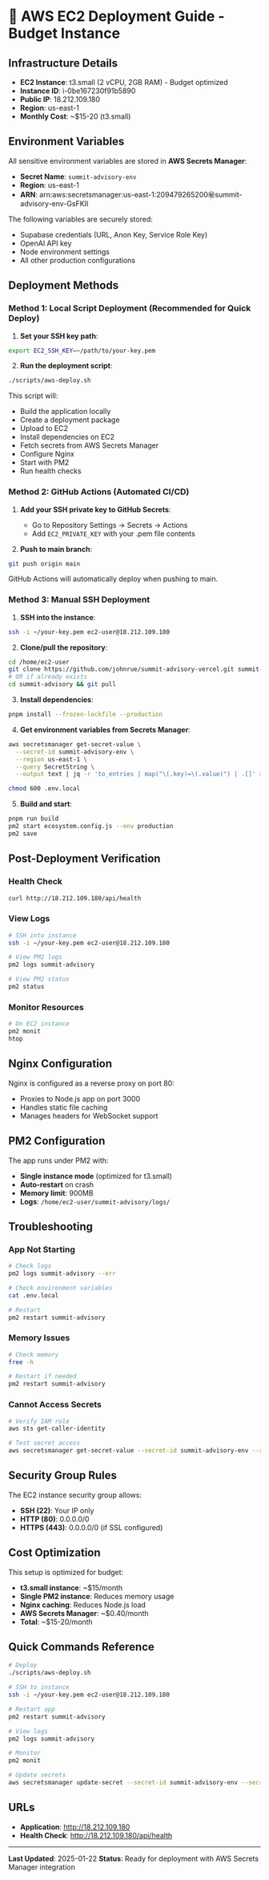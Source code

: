 # 🚀 AWS EC2 Deployment Guide - Budget Instance

## Infrastructure Details
- **EC2 Instance**: t3.small (2 vCPU, 2GB RAM) - Budget optimized
- **Instance ID**: i-0be167230f91b5890
- **Public IP**: 18.212.109.180
- **Region**: us-east-1
- **Monthly Cost**: ~$15-20 (t3.small)

## Environment Variables
All sensitive environment variables are stored in **AWS Secrets Manager**:
- **Secret Name**: `summit-advisory-env`
- **Region**: us-east-1
- **ARN**: arn:aws:secretsmanager:us-east-1:209479265200:secret:summit-advisory-env-GsFKII

The following variables are securely stored:
- Supabase credentials (URL, Anon Key, Service Role Key)
- OpenAI API key
- Node environment settings
- All other production configurations

## Deployment Methods

### Method 1: Local Script Deployment (Recommended for Quick Deploy)

1. **Set your SSH key path**:
```bash
export EC2_SSH_KEY=~/path/to/your-key.pem
```

2. **Run the deployment script**:
```bash
./scripts/aws-deploy.sh
```

This script will:
- Build the application locally
- Create a deployment package
- Upload to EC2
- Install dependencies on EC2
- Fetch secrets from AWS Secrets Manager
- Configure Nginx
- Start with PM2
- Run health checks

### Method 2: GitHub Actions (Automated CI/CD)

1. **Add your SSH private key to GitHub Secrets**:
   - Go to Repository Settings → Secrets → Actions
   - Add `EC2_PRIVATE_KEY` with your .pem file contents

2. **Push to main branch**:
```bash
git push origin main
```

GitHub Actions will automatically deploy when pushing to main.

### Method 3: Manual SSH Deployment

1. **SSH into the instance**:
```bash
ssh -i ~/your-key.pem ec2-user@18.212.109.180
```

2. **Clone/pull the repository**:
```bash
cd /home/ec2-user
git clone https://github.com/johnrue/summit-advisory-vercel.git summit-advisory
# OR if already exists
cd summit-advisory && git pull
```

3. **Install dependencies**:
```bash
pnpm install --frozen-lockfile --production
```

4. **Get environment variables from Secrets Manager**:
```bash
aws secretsmanager get-secret-value \
  --secret-id summit-advisory-env \
  --region us-east-1 \
  --query SecretString \
  --output text | jq -r 'to_entries | map("\(.key)=\(.value)") | .[]' > .env.local

chmod 600 .env.local
```

5. **Build and start**:
```bash
pnpm run build
pm2 start ecosystem.config.js --env production
pm2 save
```

## Post-Deployment Verification

### Health Check
```bash
curl http://18.212.109.180/api/health
```

### View Logs
```bash
# SSH into instance
ssh -i ~/your-key.pem ec2-user@18.212.109.180

# View PM2 logs
pm2 logs summit-advisory

# View PM2 status
pm2 status
```

### Monitor Resources
```bash
# On EC2 instance
pm2 monit
htop
```

## Nginx Configuration

Nginx is configured as a reverse proxy on port 80:
- Proxies to Node.js app on port 3000
- Handles static file caching
- Manages headers for WebSocket support

## PM2 Configuration

The app runs under PM2 with:
- **Single instance mode** (optimized for t3.small)
- **Auto-restart** on crash
- **Memory limit**: 900MB
- **Logs**: `/home/ec2-user/summit-advisory/logs/`

## Troubleshooting

### App Not Starting
```bash
# Check logs
pm2 logs summit-advisory --err

# Check environment variables
cat .env.local

# Restart
pm2 restart summit-advisory
```

### Memory Issues
```bash
# Check memory
free -h

# Restart if needed
pm2 restart summit-advisory
```

### Cannot Access Secrets
```bash
# Verify IAM role
aws sts get-caller-identity

# Test secret access
aws secretsmanager get-secret-value --secret-id summit-advisory-env --region us-east-1
```

## Security Group Rules

The EC2 instance security group allows:
- **SSH (22)**: Your IP only
- **HTTP (80)**: 0.0.0.0/0
- **HTTPS (443)**: 0.0.0.0/0 (if SSL configured)

## Cost Optimization

This setup is optimized for budget:
- **t3.small instance**: ~$15/month
- **Single PM2 instance**: Reduces memory usage
- **Nginx caching**: Reduces Node.js load
- **AWS Secrets Manager**: ~$0.40/month
- **Total**: ~$15-20/month

## Quick Commands Reference

```bash
# Deploy
./scripts/aws-deploy.sh

# SSH to instance
ssh -i ~/your-key.pem ec2-user@18.212.109.180

# Restart app
pm2 restart summit-advisory

# View logs
pm2 logs summit-advisory

# Monitor
pm2 monit

# Update secrets
aws secretsmanager update-secret --secret-id summit-advisory-env --secret-string '{"KEY":"value"}'
```

## URLs
- **Application**: http://18.212.109.180
- **Health Check**: http://18.212.109.180/api/health

---

**Last Updated**: 2025-01-22
**Status**: Ready for deployment with AWS Secrets Manager integration